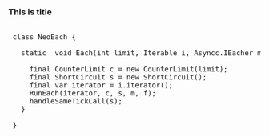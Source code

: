 

### This is title

<a name="abcde"></a>
<pre lang="java" class="prettyprint">

 class NeoEach {
   
   static <T, V, E> void Each(int limit, Iterable<T> i, Asyncc.IEacher<T, E> m, Asyncc.IEachCallback<E> f) {
     
     final CounterLimit c = new CounterLimit(limit);
     final ShortCircuit s = new ShortCircuit();
     final var iterator = i.iterator();
     RunEach(iterator, c, s, m, f);
     handleSameTickCall(s);
   }
   
 }
</pre>